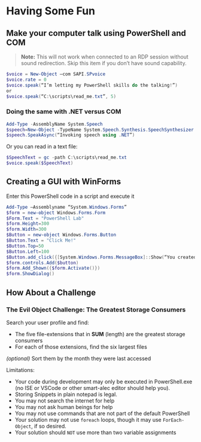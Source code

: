 # Having Some Fun

## Make your computer talk using PowerShell and COM

>**Note:** This will not work when connected to an RDP session without sound redirection. Skip this item if you don’t have sound capability.

```PowerShell
$voice = New-Object –com SAPI.SPvoice
$voice.rate = 0
$voice.speak(“I’m letting my PowerShell skills do the talking!”)
or
$voice.speak(“C:\scripts\read_me.txt”, 5)
```

### Doing the same with .NET versus COM

```PowerShell
Add-Type -AssemblyName System.Speech
$speech=New-Object -TypeName System.Speech.Synthesis.SpeechSynthesizer
$speech.SpeakAsync(“Invoking speech using .NET”)
```

Or you can read in a text file:

```PowerShell
$SpeechText = gc -path C:\scripts\read_me.txt
$voice.speak($SpeechText)
```

## Creating a GUI with WinForms

Enter this PowerShell code in a script and execute it

```PowerShell
Add-Type –Assemblyname “System.Windows.Forms”
$form = new-object Windows.Forms.Form
$Form.Text = "PowerShell Lab"
$form.Height=300
$form.Width=300
$Button = new-object Windows.Forms.Button
$Button.Text = "Click Me!"
$Button.Top=50
$Button.Left=100
$Button.add_click({[System.Windows.Forms.MessageBox]::Show(“You created a window with PowerShell!”, "This is a message for you ...", 0, [System.Windows.Forms.MessageBoxicon]::Information)})
$form.controls.Add($button)
$form.Add_Shown({$form.Activate()})
$form.ShowDialog()
```

## How About a Challenge

### The Evil Object Challenge: The Greatest Storage Consumers

Search your user profile and find:

- The five file-extensions that in **SUM** (length) are the greatest storage consumers
- For each of those extensions, find the six largest files

*(optional)* Sort them by the month they were last accessed

Limitations:

- Your code during development may only be executed in PowerShell.exe (no ISE or VSCode or other smart-alec editor should help you).
- Storing Snippets in plain notepad is legal.
- You may not search the internet for help
- You may not ask human beings for help
- You may not use commands that are not part of the default PowerShell
- Your solution may not use `foreach` loops, though it may use `ForEach-Object`, if so desired.
- Your solution should `NOT` use more than two variable assignments
